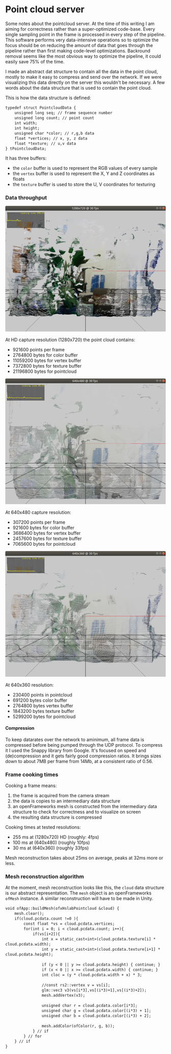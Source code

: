 # Point cloud server

Some notes about the pointcloud server. At the time of this writing I am aiming for correctness rather than a super-optimized code-base. Every single sampling point in the frame is processed in every step of the pipeline. This software performs very data-intensive operations so to optimize the focus should be on reducing the amount of data that goes through the pipeline rather than first making code-level optimizations. Backround removal seems like the most obvious way to optimize the pipeline, it could easily save 75% of the time.

I made an abstract dat structure to contain all the data in the point cloud, mostly to make it easy to compress and send over the network. If we were visualizing this data directly on the server this wouldn't be necessary. A few words about the data structure that is used to contain the point cloud.

This is how the data structure is defined:

```
typedef struct PointcloudData {
    unsigned long seq; // frame sequence number
    unsigned long count; // point count
    int width;
    int height;
    unsigned char *color; // r,g,b data
    float *vertices; // x, y, z data
    float *texture; // u,v data
} tPointcloudData;
```

It has three buffers:
- the `color` buffer is used to represent the RGB values of every sample
- the `vertex` buffer is used to represent the X, Y and Z coordinates as floats
- the `texture` buffer is used to store the U, V coordinates for texturing

### Data throughput

![720](assets/img/1280x780@30.png)

At HD capture resolution (1280x720) the point cloud contains:
- 921600 points per frame
- 2764800 bytes for color buffer
- 11059200 bytes for vertex buffer
- 7372800 bytes for texture buffer
- 21196800 bytes for pointcloud

![480](assets/img/640x480@30.png)

At 640x480 capture resolution:
- 307200 points per frame
- 921600 bytes for color buffer
- 3686400 bytes for vertex buffer
- 2457600 bytes for texture buffer
- 7065600 bytes for pointcloud

![380](assets/img/640x380@30.png)

At 640x360 resolution:
- 230400 points in pointcloud
- 691200 bytes color buffer
- 2764800 bytes vertex buffer
- 1843200 bytes texture buffer
- 5299200 bytes for pointcloud

#### Compression

To keep datarates over the network to aminimum, all frame data is compressed before being pumped through the UDP protocol. To compress it I used the Snappy library from Google. It's focused on speed and (de)compression and it gets fairly good compression ratios. It brings sizes down to about 7MB per frame from 14Mb, at a consistent ratio of 0.56.

### Frame cooking times

Cooking a frame means:
1. the frame is acquired from the camera stream
2. the data is copies to an intermediary data structure
3. an openFrameworks mesh is constructed from the intermediary data structure to check for correctness and to visualize on screen
4. the resulting data structure is compressed

Cooking times at tested resolutions: 
- 255 ms at (1280x720) HD  (roughly: 4fps)
- 100 ms at (640x480) (roughly 10fps)
- 30 ms at (640x360) (roughly 33fps)

Mesh reconstruction takes about 25ms on average, peaks at 32ms more or less.

### Mesh reconstruction algorithm

At the moment, mesh reconstruction looks like this, the `cloud` data structure is our abstract representation. The `mesh` object is an openFrameworks `ofMesh` instance. A similar reconstruction will have to be made in Unity.

```
void ofApp::buildMesh(ofxHslabPointcloud &cloud) {
    mesh.clear();
    if(cloud.pcdata.count !=0 ){
        const float *vs = cloud.pcdata.vertices;
        for(int i = 0; i < cloud.pcdata.count; i++){
            if(vs[i+2]){
                int x = static_cast<int>(cloud.pcdata.texture[i] * cloud.pcdata.width);
                int y = static_cast<int>(cloud.pcdata.texture[i+1] * cloud.pcdata.height);

                if (y < 0 || y >= cloud.pcdata.height) { continue; }
                if (x < 0 || x >= cloud.pcdata.width) { continue; }
                int cloc = (y * cloud.pcdata.width + x) * 3;

                //const rs2::vertex v = vs[i];
                glm::vec3 v3(vs[i*3],vs[(i*3)+1],vs[(i*3)+2]);
                mesh.addVertex(v3);

                unsigned char r = cloud.pcdata.color[i*3];
                unsigned char g = cloud.pcdata.color[(i*3) + 1];
                unsigned char b = cloud.pcdata.color[(i*3) + 2];

                mesh.addColor(ofColor(r, g, b));
            } // if
        } // for
    } // if
}
```
